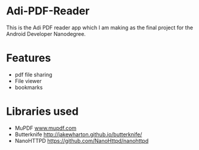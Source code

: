 # Adi-PDF-Reader
This is the Adi PDF reader app which I am making as the final project for the Android Developer Nanodegree.

<h1>Features</h1>
<ul>
  <li>pdf file sharing</li>
  <li>File viewer</li>
  <li>bookmarks</li>
</ul>

<h1>Libraries used</h1>
<ul>
  <li>MuPDF <a href="www.mupdf.com">www.mupdf.com</a></li>
  <li>Butterknife <a href="http://jakewharton.github.io/butterknife/">http://jakewharton.github.io/butterknife/</a></li>
  <li>NanoHTTPD <a href="https://github.com/NanoHttpd/nanohttpd">https://github.com/NanoHttpd/nanohttpd</a></li>
</ul>
